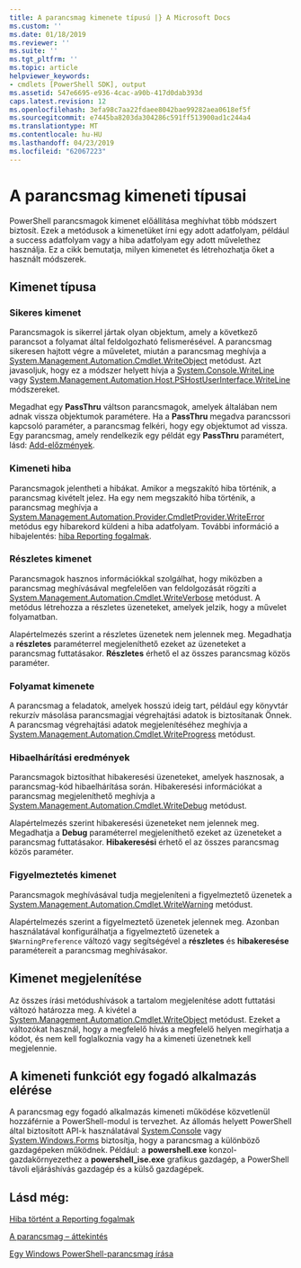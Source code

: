 ```yaml
---
title: A parancsmag kimenete típusú |} A Microsoft Docs
ms.custom: ''
ms.date: 01/18/2019
ms.reviewer: ''
ms.suite: ''
ms.tgt_pltfrm: ''
ms.topic: article
helpviewer_keywords:
- cmdlets [PowerShell SDK], output
ms.assetid: 547e6695-e936-4cac-a90b-417d0dab393d
caps.latest.revision: 12
ms.openlocfilehash: 3efa98c7aa22fdaee8042bae99282aea0618ef5f
ms.sourcegitcommit: e7445ba8203da304286c591ff513900ad1c244a4
ms.translationtype: MT
ms.contentlocale: hu-HU
ms.lasthandoff: 04/23/2019
ms.locfileid: "62067223"
---
```

# <a name="types-of-cmdlet-output"></a>A parancsmag kimeneti típusai

PowerShell parancsmagok kimenet előállítása meghívhat több módszert biztosít. Ezek a metódusok a kimenetüket írni egy adott adatfolyam, például a success adatfolyam vagy a hiba adatfolyam egy adott művelethez használja. Ez a cikk bemutatja, milyen kimenetet és létrehozhatja őket a használt módszerek.

## <a name="types-of-output"></a>Kimenet típusa

### <a name="success-output"></a>Sikeres kimenet

Parancsmagok is sikerrel jártak olyan objektum, amely a következő parancsot a folyamat által feldolgozható felismerésével. A parancsmag sikeresen hajtott végre a műveletet, miután a parancsmag meghívja a [System.Management.Automation.Cmdlet.WriteObject](/dotnet/api/System.Management.Automation.Cmdlet.WriteObject) metódust. Azt javasoljuk, hogy ez a módszer helyett hívja a [System.Console.WriteLine](/dotnet/api/System.Console.WriteLine) vagy [System.Management.Automation.Host.PSHostUserInterface.WriteLine](/dotnet/api/System.Management.Automation.Host.PSHostUserInterface.WriteLine) módszereket.

Megadhat egy **PassThru** váltson parancsmagok, amelyek általában nem adnak vissza objektumok paramétere.
Ha a **PassThru** megadva parancssori kapcsoló paraméter, a parancsmag felkéri, hogy egy objektumot ad vissza. Egy parancsmag, amely rendelkezik egy példát egy **PassThru** paramétert, lásd: [Add-előzmények](/powershell/module/Microsoft.PowerShell.Core/Add-History).

### <a name="error-output"></a>Kimeneti hiba

Parancsmagok jelentheti a hibákat. Amikor a megszakító hiba történik, a parancsmag kivételt jelez. Ha egy nem megszakító hiba történik, a parancsmag meghívja a [System.Management.Automation.Provider.CmdletProvider.WriteError](/dotnet/api/System.Management.Automation.Provider.CmdletProvider.WriteError) metódus egy hibarekord küldeni a hiba adatfolyam. További információ a hibajelentés: [hiba Reporting fogalmak](./error-reporting-concepts.md).

### <a name="verbose-output"></a>Részletes kimenet

Parancsmagok hasznos információkkal szolgálhat, hogy miközben a parancsmag meghívásával megfelelően van feldolgozását rögzíti a [System.Management.Automation.Cmdlet.WriteVerbose](/dotnet/api/System.Management.Automation.Cmdlet.WriteVerbose) metódust. A metódus létrehozza a részletes üzeneteket, amelyek jelzik, hogy a művelet folyamatban.

Alapértelmezés szerint a részletes üzenetek nem jelennek meg. Megadhatja a **részletes** paraméterrel megjeleníthető ezeket az üzeneteket a parancsmag futtatásakor. **Részletes** érhető el az összes parancsmag közös paraméter.

### <a name="progress-output"></a>Folyamat kimenete

A parancsmag a feladatok, amelyek hosszú ideig tart, például egy könyvtár rekurzív másolása parancsmagjai végrehajtási adatok is biztosítanak Önnek. A parancsmag végrehajtási adatok megjelenítéséhez meghívja a [System.Management.Automation.Cmdlet.WriteProgress](/dotnet/api/System.Management.Automation.Cmdlet.WriteProgress) metódust.

### <a name="debug-output"></a>Hibaelhárítási eredmények

Parancsmagok biztosíthat hibakeresési üzeneteket, amelyek hasznosak, a parancsmag-kód hibaelhárítása során. Hibakeresési információkat a parancsmag megjeleníthető meghívja a [System.Management.Automation.Cmdlet.WriteDebug](/dotnet/api/System.Management.Automation.Cmdlet.WriteDebug) metódust.

Alapértelmezés szerint hibakeresési üzeneteket nem jelennek meg. Megadhatja a **Debug** paraméterrel megjeleníthető ezeket az üzeneteket a parancsmag futtatásakor. **Hibakeresési** érhető el az összes parancsmag közös paraméter.

### <a name="warning-output"></a>Figyelmeztetés kimenet

Parancsmagok meghívásával tudja megjeleníteni a figyelmeztető üzenetek a [System.Management.Automation.Cmdlet.WriteWarning](/dotnet/api/System.Management.Automation.Cmdlet.WriteWarning) metódust.

Alapértelmezés szerint a figyelmeztető üzenetek jelennek meg. Azonban használatával konfigurálhatja a figyelmeztető üzenetek a `$WarningPreference` változó vagy segítségével a **részletes** és **hibakeresése** paramétereit a parancsmag meghívásakor.

## <a name="displaying-output"></a>Kimenet megjelenítése

Az összes írási metódushívások a tartalom megjelenítése adott futtatási változó határozza meg. A kivétel a [System.Management.Automation.Cmdlet.WriteObject](/dotnet/api/System.Management.Automation.Cmdlet.WriteObject) metódust. Ezeket a változókat használ, hogy a megfelelő hívás a megfelelő helyen megírhatja a kódot, és nem kell foglalkoznia vagy ha a kimeneti üzenetnek kell megjelennie.

## <a name="accessing-the-output-functionality-of-a-host-application"></a>A kimeneti funkciót egy fogadó alkalmazás elérése

A parancsmag egy fogadó alkalmazás kimeneti működése közvetlenül hozzáférnie a PowerShell-modul is tervezhet. Az állomás helyett PowerShell által biztosított API-k használatával [System.Console](/dotnet/api/System.Console) vagy [System.Windows.Forms](/dotnet/api/System.Windows.Forms) biztosítja, hogy a parancsmag a különböző gazdagépeken működnek. Például: a **powershell.exe** konzol-gazdakörnyezethez a **powershell_ise.exe** grafikus gazdagép, a PowerShell távoli eljáráshívás gazdagép és a külső gazdagépek.

## <a name="see-also"></a>Lásd még:

[Hiba történt a Reporting fogalmak](./error-reporting-concepts.md)

[A parancsmag – áttekintés](./cmdlet-overview.md)

[Egy Windows PowerShell-parancsmag írása](./writing-a-windows-powershell-cmdlet.md)
